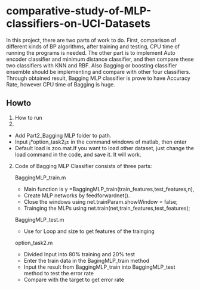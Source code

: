 comparative-study-of-MLP-classifiers-on-UCI-Datasets
====================================================

In this project, there are two parts of work to do. First, comparison of different kinds of BP algorithms, after training and testing, CPU time of running the programs is needed. The other part is to implement Auto encoder classifier and minimum distance classifier, and then compare these two classifiers with KNN and RBF. Also Bagging or boosting classifier ensemble should be implementing and compare with other four classifiers. Through obtained result, Bagging MLP classifier is prove to have Accuracy Rate, however CPU time of Bagging is huge.

Howto
-----

1. How to run
2. 
  - Add Part2_Bagging MLP folder to path.
  - Input ¡°option_task2¡± in the command windows of matlab, then enter
  - Default load is zoo.mat.If you want to load other dataset, just change the load command in the code, and save it. It will work.

2. Code of Bagging MLP Classifier consists of three parts:

   BaggingMLP_train.m
   - Main function is y =BaggingMLP_train(train_features,test_features,n),
   - Create MLP networks by feedforwardnet().
   - Close the windows using net.trainParam.showWindow = false;
   - Trainging the MLPs using net.train(net,train_features,test_features);
  
   BaggingMLP_test.m
   - Use for Loop and size to get features of the trainging

   option_task2.m
   - Divided Input into 80% training and 20% test
   - Enter the train data in the BagingMLP_train method
   - Input the result from BaggingMLP_train into BaggingMLP_test method to test the error rate
   - Compare with the target to get error rate

